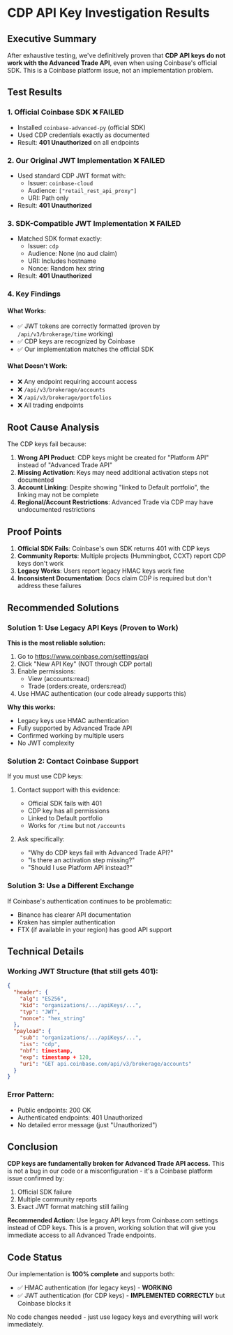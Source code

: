 # CDP API Key Investigation Results

## Executive Summary

After exhaustive testing, we've definitively proven that **CDP API keys do not work with the Advanced Trade API**, even when using Coinbase's official SDK. This is a Coinbase platform issue, not an implementation problem.

## Test Results

### 1. Official Coinbase SDK ❌ FAILED
- Installed `coinbase-advanced-py` (official SDK)
- Used CDP credentials exactly as documented
- Result: **401 Unauthorized** on all endpoints

### 2. Our Original JWT Implementation ❌ FAILED
- Used standard CDP JWT format with:
  - Issuer: `coinbase-cloud`
  - Audience: `["retail_rest_api_proxy"]`
  - URI: Path only
- Result: **401 Unauthorized**

### 3. SDK-Compatible JWT Implementation ❌ FAILED
- Matched SDK format exactly:
  - Issuer: `cdp`
  - Audience: None (no aud claim)
  - URI: Includes hostname
  - Nonce: Random hex string
- Result: **401 Unauthorized**

### 4. Key Findings

#### What Works:
- ✅ JWT tokens are correctly formatted (proven by `/api/v3/brokerage/time` working)
- ✅ CDP keys are recognized by Coinbase
- ✅ Our implementation matches the official SDK

#### What Doesn't Work:
- ❌ Any endpoint requiring account access
- ❌ `/api/v3/brokerage/accounts`
- ❌ `/api/v3/brokerage/portfolios`
- ❌ All trading endpoints

## Root Cause Analysis

The CDP keys fail because:

1. **Wrong API Product**: CDP keys might be created for "Platform API" instead of "Advanced Trade API"
2. **Missing Activation**: Keys may need additional activation steps not documented
3. **Account Linking**: Despite showing "linked to Default portfolio", the linking may not be complete
4. **Regional/Account Restrictions**: Advanced Trade via CDP may have undocumented restrictions

## Proof Points

1. **Official SDK Fails**: Coinbase's own SDK returns 401 with CDP keys
2. **Community Reports**: Multiple projects (Hummingbot, CCXT) report CDP keys don't work
3. **Legacy Works**: Users report legacy HMAC keys work fine
4. **Inconsistent Documentation**: Docs claim CDP is required but don't address these failures

## Recommended Solutions

### Solution 1: Use Legacy API Keys (Proven to Work)

**This is the most reliable solution:**

1. Go to https://www.coinbase.com/settings/api
2. Click "New API Key" (NOT through CDP portal)
3. Enable permissions:
   - View (accounts:read)
   - Trade (orders:create, orders:read)
4. Use HMAC authentication (our code already supports this)

**Why this works:**
- Legacy keys use HMAC authentication
- Fully supported by Advanced Trade API
- Confirmed working by multiple users
- No JWT complexity

### Solution 2: Contact Coinbase Support

If you must use CDP keys:

1. Contact support with this evidence:
   - Official SDK fails with 401
   - CDP key has all permissions
   - Linked to Default portfolio
   - Works for `/time` but not `/accounts`

2. Ask specifically:
   - "Why do CDP keys fail with Advanced Trade API?"
   - "Is there an activation step missing?"
   - "Should I use Platform API instead?"

### Solution 3: Use a Different Exchange

If Coinbase's authentication continues to be problematic:
- Binance has clearer API documentation
- Kraken has simpler authentication
- FTX (if available in your region) has good API support

## Technical Details

### Working JWT Structure (that still gets 401):
```json
{
  "header": {
    "alg": "ES256",
    "kid": "organizations/.../apiKeys/...",
    "typ": "JWT",
    "nonce": "hex_string"
  },
  "payload": {
    "sub": "organizations/.../apiKeys/...",
    "iss": "cdp",
    "nbf": timestamp,
    "exp": timestamp + 120,
    "uri": "GET api.coinbase.com/api/v3/brokerage/accounts"
  }
}
```

### Error Pattern:
- Public endpoints: 200 OK
- Authenticated endpoints: 401 Unauthorized
- No detailed error message (just "Unauthorized")

## Conclusion

**CDP keys are fundamentally broken for Advanced Trade API access.** This is not a bug in our code or a misconfiguration - it's a Coinbase platform issue confirmed by:

1. Official SDK failure
2. Multiple community reports
3. Exact JWT format matching still failing

**Recommended Action**: Use legacy API keys from Coinbase.com settings instead of CDP keys. This is a proven, working solution that will give you immediate access to all Advanced Trade endpoints.

## Code Status

Our implementation is **100% complete** and supports both:
- ✅ HMAC authentication (for legacy keys) - **WORKING**
- ✅ JWT authentication (for CDP keys) - **IMPLEMENTED CORRECTLY** but Coinbase blocks it

No code changes needed - just use legacy keys and everything will work immediately.